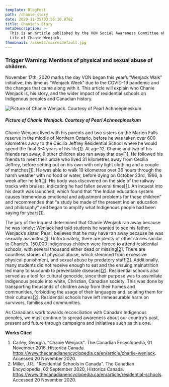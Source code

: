 ```yaml
---
template: BlogPost
path: /chanie_story
date: 2020-11-25T03:56:10.878Z
title: Chanie's Story
metaDescription: >-
  This is an article published by the VON Social Awareness Committee about the
  Life of Chanie Wenjack.
thumbnail: /assets/maxresdefault.jpg
---
```

<!--StartFragment-->

### **Trigger Warning: Mentions of physical and sexual abuse of children.**

November 17th, 2020 marks the day VON began this year’s “Wenjack Walk” initiative, this time as “Wenjack Week” due to the COVID-19 pandemic and the changes that came along with it. This article will explain who Chanie Wenjack is, his story, and the wider impact of residential schools on Indigenous peoples and Canadian history.

![](/assets/dd573578-57f2-4658-975b-06d79766f1ad.jpg "Picture of Chanie Wenjack. Courtesy of Pearl Achneepineskum")

##### **Picture of Chanie Wenjack. Courtesy of Pearl Achneepineskum**

Chanie Wenjack lived with his parents and two sisters on the Marten Falls reserve in the middle of Northern Ontario, before he was taken over 600 kilometres away to the Cecilia Jeffrey Residential School where he would spend the final 3-4 years of his life[[1](https://www.thecanadianencyclopedia.ca/en/article/charlie-wenjack)]. At age 12, Chanie and two of his friends ran away; 9 other children also ran away that day[[1](https://www.thecanadianencyclopedia.ca/en/article/charlie-wenjack)]. He followed his friends to meet their uncle who lived 31 kilometres away from Cecilia Jeffrey, before setting out on his own with only light clothing and a couple of matches[[1](https://www.thecanadianencyclopedia.ca/en/article/charlie-wenjack)]. He was able to walk 19 kilometres over 36 hours through the harsh weather with no food or water, before dying on October 23rd, 1966, a week after he left[[1](https://www.thecanadianencyclopedia.ca/en/article/charlie-wenjack)]. His body was discovered on the side of the railway tracks with bruises, indicating he had fallen several times[[1](https://www.thecanadianencyclopedia.ca/en/article/charlie-wenjack)]. An inquest into his death was launched, which found that “the Indian education system causes tremendous emotional and adjustment problems for these children” and recommended that “a study be made of the present Indian education and philosophy” and began to amplify what Indigenous people had been saying for years[[1](https://www.thecanadianencyclopedia.ca/en/article/charlie-wenjack)].

The jury of the inquest determined that Chanie Wenjack ran away because he was lonely; Wenjack had told students he wanted to see his father; Wenjack’s sister, Pearl, believes that he may have ran away because he was sexually assaulted[[1](https://www.thecanadianencyclopedia.ca/en/article/charlie-wenjack)]. Unfortunately, there are plenty of other stories similar to Chanie’s. 150,000 Indigenous children were forced to attend residential schools, with several thousand either dead or missing[[2](https://www.thecanadianencyclopedia.ca/en/article/residential-schools)]. There are countless stories of physical abuse, which stemmed from excessive physical punishment, and sexual abuse by predatory staff[[2](https://www.thecanadianencyclopedia.ca/en/article/residential-schools)]. Additionally, many students did not receive enough to eat and the ensuing malnutrition led many to succumb to preventable diseases[[2](https://www.thecanadianencyclopedia.ca/en/article/residential-schools)]. Residential schools also served as a tool for cultural genocide, since their purpose was to assimilate Indigenous people into white, Christian, Canadian society. This was done by transporting thousands of children away from their homes and communities, forbidding the usage of their languages and isolating them for their cultures[[2](https://www.thecanadianencyclopedia.ca/en/article/residential-schools)]. Residential schools have left immeasurable harm on survivors, families and communities.

As Canadians work towards reconciliation with Canada’s Indigenous peoples, we must continue to spread awareness about our country’s past, present and future through campaigns and initiatives such as this one.

**Works Cited**

1. Carley, Georgia. "Chanie Wenjack". The Canadian Encyclopedia, 01 November 2016, Historica Canada. https://www.thecanadianencyclopedia.ca/en/article/charlie-wenjack. Accessed 20 November 2020.
2. Miller, J.R.. "Residential Schools in Canada". The Canadian Encyclopedia, 02 September 2020, Historica Canada. https://www.thecanadianencyclopedia.ca/en/article/residential-schools. Accessed 20 November 2020.

<!--EndFragment-->
